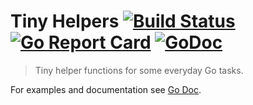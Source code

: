 # Tiny Helpers [![Build Status](https://travis-ci.com/fastbill/go-tiny-helpers.svg?branch=master)](https://travis-ci.com/fastbill/go-tiny-helpers) [![Go Report Card](https://goreportcard.com/badge/github.com/fastbill/go-tiny-helpers)](https://goreportcard.com/report/github.com/fastbill/go-tiny-helpers) [![GoDoc](https://godoc.org/github.com/fastbill/go-tiny-helpers?status.svg)](https://godoc.org/github.com/fastbill/go-tiny-helpers)

> Tiny helper functions for some everyday Go tasks.

For examples and documentation see [Go Doc](https://godoc.org/github.com/fastbill/go-tiny-helpers).
